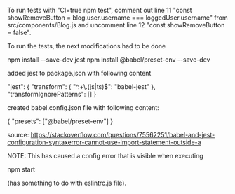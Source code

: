 To run tests with "CI=true npm test", comment out line 11
"const showRemoveButton = blog.user.username === loggedUser.username"
from src/components/Blog.js and
uncomment line 12 "const showRemoveButton = false".

To run the tests, the next modifications had to be done

npm install --save-dev jest
npm install @babel/preset-env --save-dev

added jest to package.json with following content

"jest": {
"transform": {
"^.+\\.(js|ts)$": "babel-jest"
},
"transformIgnorePatterns": []
}

created babel.config.json file with following content:

{
"presets": ["@babel/preset-env"]
}

source: https://stackoverflow.com/questions/75562251/babel-and-jest-configuration-syntaxerror-cannot-use-import-statement-outside-a

NOTE: This has caused a config error that is visible when executing

npm start

(has something to do with eslintrc.js file).
